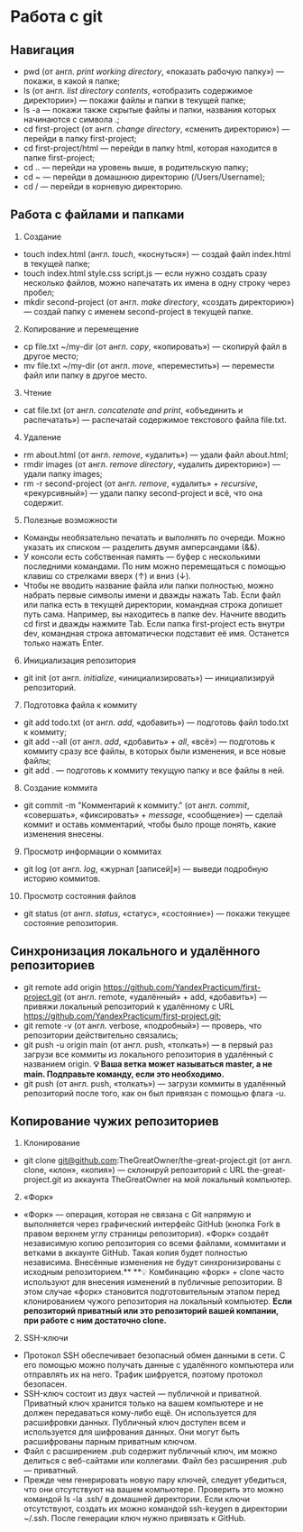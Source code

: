 # Работа с git

## Навигация
* pwd (от англ. *print working directory*, «показать рабочую папку») — покажи, в какой я папке;  
* ls (от англ. *list directory contents*, «отобразить содержимое директории») — покажи файлы и папки в текущей папке;  
* ls -a — покажи также скрытые файлы и папки, названия которых начинаются с символа .;  
* cd first-project (от англ. *change directory*, «сменить директорию») — перейди в папку first-project;  
* cd first-project/html — перейди в папку html, которая находится в папке first-project;  
* cd .. — перейди на уровень выше, в родительскую папку;  
* cd ~ — перейди в домашнюю директорию (/Users/Username);  
* cd / — перейди в корневую директорию.  
  
## Работа с файлами и папками  
1. Создание
* touch index.html (англ. *touch*, «коснуться») — создай файл index.html в текущей папке;
* touch index.html style.css script.js — если нужно создать сразу несколько файлов, можно напечатать их имена в одну строку через пробел;
* mkdir second-project (от англ. *make directory*, «создать директорию») — создай папку с именем second-project в текущей папке.
2. Копирование и перемещение
* cp file.txt ~/my-dir (от англ. *copy*, «копировать») — скопируй файл в другое место;
* mv file.txt ~/my-dir (от англ. *move*, «переместить») — перемести файл или папку в другое место.
3. Чтение
* cat file.txt (от англ. *concatenate and print*, «объединить и распечатать») — распечатай содержимое текстового файла file.txt.
4. Удаление
* rm about.html (от англ. *remove*, «удалить») — удали файл about.html;
* rmdir images (от англ. *remove directory*, «удалить директорию») — удали папку images;
* rm -r second-project (от англ. *remove*, «удалить» + *recursive*, «рекурсивный») — удали папку second-project и всё, что она содержит.
5. Полезные возможности
* Команды необязательно печатать и выполнять по очереди. Можно указать их списком — разделить двумя амперсандами (&&).
* У консоли есть собственная память — буфер с несколькими последними командами. По ним можно перемещаться с помощью клавиш со стрелками вверх (↑) и вниз (↓).
* Чтобы не вводить название файла или папки полностью, можно набрать первые символы имени и дважды нажать Tab. Если файл или папка есть в текущей директории, командная строка допишет путь сама.  Например, вы находитесь в папке dev. Начните вводить cd first и дважды нажмите Tab.  Если папка first-project есть внутри dev, командная строка автоматически подставит её имя. Останется только нажать Enter.
6. Инициализация репозитория
* git init (от англ. *initialize*, «инициализировать») — инициализируй репозиторий.
7. Подготовка файла к коммиту
* git add todo.txt (от англ. *add*, «добавить») — подготовь файл todo.txt к коммиту;
* git add --all (от англ. *add*, «добавить» + *all*, «всё») — подготовь к коммиту сразу все файлы, в которых были изменения, и все новые файлы;
* git add . — подготовь к коммиту текущую папку и все файлы в ней.
8. Создание коммита
* git commit -m "Комментарий к коммиту." (от англ. *commit*, «совершать», «фиксировать» + *message*, «сообщение») — сделай коммит и оставь комментарий, чтобы было проще понять, какие изменения внесены. 
9. Просмотр информации о коммитах
* git log (от англ. *log*, «журнал [записей]») — выведи подробную историю коммитов.
10. Просмотр состояния файлов
* git status (от англ. *status*, «статус», «состояние») — покажи текущее состояние репозитория.

## Синхронизация локального и удалённого репозиториев
* git remote add origin https://github.com/YandexPracticum/first-project.git (от англ. remote, «удалённый» + add, «добавить») — привяжи локальный репозиторий к удалённому с URL https://github.com/YandexPracticum/first-project.git;
* git remote -v (от англ. verbose, «подробный») — проверь, что репозитории действительно связались;
* git push -u origin main (от англ. push, «толкать») — в первый раз загрузи все коммиты из локального репозитория в удалённый с названием origin.
**💡 Ваша ветка может называться master, а не main. Подправьте команду, если это необходимо.**
* git push (от англ. push, «толкать») — загрузи коммиты в удалённый репозиторий после того, как он был привязан с помощью флага -u.

## Копирование чужих репозиториев
1. Клонирование
* git clone git@github.com:TheGreatOwner/the-great-project.git (от англ. clone, «клон», «копия») — склонируй репозиторий с URL the-great-project.git из аккаунта TheGreatOwner на мой локальный компьютер.
2. «Форк»
* «Форк» — операция, которая не связана с Git напрямую и выполняется через графический интерфейс GitHub (кнопка Fork в правом верхнем углу страницы репозитория). «Форк» создаёт независимую копию репозитория со всеми файлами, коммитами и ветками в аккаунте GitHub. Такая копия будет полностью независима. Внесённые изменения не будут синхронизированы с исходным репозиторием.**
**💡 Комбинацию «форк» + clone часто используют для внесения изменений в публичные репозитории. В этом случае «форк» становится подготовительным этапом перед клонированием чужого репозитория на локальный компьютер.
**Если репозиторий приватный или это репозиторий вашей компании, при работе с ним достаточно clone.**
2. SSH-ключи
* Протокол SSH обеспечивает безопасный обмен данными в сети. С его помощью можно получать данные с удалённого компьютера или отправлять их на него. Трафик шифруется, поэтому протокол безопасен.
* SSH-ключ состоит из двух частей — публичной и приватной. Приватный ключ хранится только на вашем компьютере и не должен передаваться кому-либо ещё. Он используется для расшифровки данных. Публичный ключ доступен всем и используется для шифрования данных. Они могут быть расшифрованы парным приватным ключом.
* Файл с расширением .pub содержит публичный ключ, им можно делиться с веб-сайтами или коллегами. Файл без расширения .pub — приватный.
* Прежде чем генерировать новую пару ключей, следует убедиться, что они отсутствуют на вашем компьютере. Проверить это можно командой ls -la .ssh/ в домашней директории. Если ключи отсутствуют, создать их можно командой ssh-keygen в директории ~/.ssh. После генерации ключ нужно привязать к GitHub.